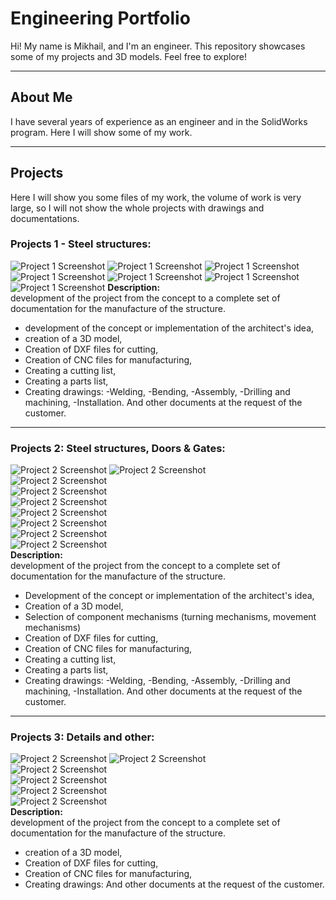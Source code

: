 # Engineering Portfolio

Hi! My name is Mikhail, and I'm an engineer. This repository showcases some of my projects and 3D models. Feel free to explore!

---

## About Me

I have several years of experience as an engineer and in the SolidWorks program. Here I will show some of my work.

---

## Projects
Here I will show you some files of my work, the volume of work is very large, so I will not show the whole projects with drawings and documentations.

### Projects 1 - Steel structures: 
![Project 1 Screenshot](113a.JPG) 
![Project 1 Screenshot](H1.JPG) 
![Project 1 Screenshot](H2.JPG) 
![Project 1 Screenshot](S1.JPG)
![Project 1 Screenshot](S2.JPG)
![Project 1 Screenshot](T1.JPG) 
![Project 1 Screenshot](T2.JPG) 
**Description:**  
development of the project from the concept to a complete set of documentation for the manufacture of the structure.
- development of the concept or implementation of the architect's idea,
- creation of a 3D model,
- Creation of DXF files for cutting,
- Creation of CNC files for manufacturing,
- Creating a cutting list,
- Creating a parts list,
- Creating drawings:
-Welding,
-Bending,
-Assembly,
-Drilling and machining,
-Installation.
And other documents at the request of the customer.

---

### Projects 2: Steel structures, Doors & Gates: 
![Project 2 Screenshot](J1.JPG) 
![Project 2 Screenshot](J2.JPG)  
![Project 2 Screenshot](J3.JPG)  
![Project 2 Screenshot](L1.JPG)  
![Project 2 Screenshot](L2.JPG)  
![Project 2 Screenshot](L3.JPG)  
![Project 2 Screenshot](L4.JPG)  
![Project 2 Screenshot](L5.JPG)  
![Project 2 Screenshot](L6.JPG)  
**Description:**  
development of the project from the concept to a complete set of documentation for the manufacture of the structure.
- Development of the concept or implementation of the architect's idea,
- Creation of a 3D model,
- Selection of component mechanisms (turning mechanisms, movement mechanisms)
- Creation of DXF files for cutting,
- Creation of CNC files for manufacturing,
- Creating a cutting list,
- Creating a parts list,
- Creating drawings:
-Welding,
-Bending,
-Assembly,
-Drilling and machining,
-Installation.
And other documents at the request of the customer. 

---

### Projects 3: Details and other: 
![Project 2 Screenshot](34.JPG) 
![Project 2 Screenshot](54.JPG)  
![Project 2 Screenshot](55.JPG)  
![Project 2 Screenshot](56.JPG)  
![Project 2 Screenshot](T3.JPG)  
![Project 2 Screenshot](oo.JPG)  
**Description:**  
development of the project from the concept to a complete set of documentation for the manufacture of the structure.
- creation of a 3D model,
- Creation of DXF files for cutting,
- Creation of CNC files for manufacturing,
- Creating drawings:
And other documents at the request of the customer.

